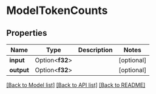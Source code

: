 # ModelTokenCounts

## Properties

Name | Type | Description | Notes
------------ | ------------- | ------------- | -------------
**input** | Option<**f32**> |  | [optional]
**output** | Option<**f32**> |  | [optional]

[[Back to Model list]](../README.md#documentation-for-models) [[Back to API list]](../README.md#documentation-for-api-endpoints) [[Back to README]](../README.md)


